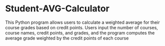 # Student-AVG-Calculator
 This Python program allows users to calculate a weighted average for their course grades based on credit points. Users input the number of courses, course names, credit points, and grades, and the program computes the average grade weighted by the credit points of each course
